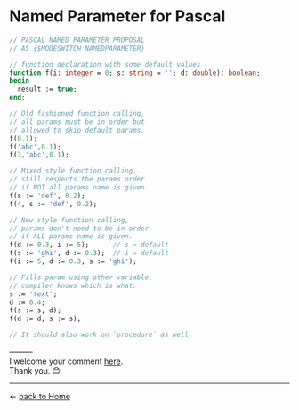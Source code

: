 # Named Parameter for Pascal

```pascal
// PASCAL NAMED PARAMETER PROPOSAL
// AS {$MODESWITCH NAMEDPARAMETER}

// function declaration with some default values
function f(i: integer = 0; s: string = ''; d: double): boolean;
begin
  result := true;
end;

// Old fashioned function calling,
// all params must be in order but
// allowed to skip default params.
f(0.1);
f('abc',0.1);
f(3,'abc',0.1);

// Mixed style function calling,
// still respects the params order
// if NOT all params name is given.
f(s := 'def', 0.2);
f(4, s := 'def', 0.2);

// New style function calling,
// params don't need to be in order
// if ALL params name is given.
f(d := 0.3, i := 5);      // s = default
f(s := 'ghi', d := 0.3);  // i = default
f(i := 5, d := 0.3, s := 'ghi');

// Fills param using other variable,
// compiler knows which is what.
s := 'text';
d := 0.4;
f(s := s, d);
f(d := d, s := s);

// It should also work on `procedure` as well.
```
———  
I welcome your comment [here](https://github.com/pakLebah/paklebah.github.io/issues/2).  
Thank you. 😊

---
← [back to Home](index.md)
